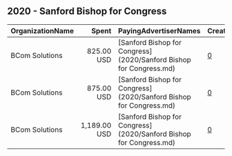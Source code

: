 ## 2020 - Sanford Bishop for Congress 
|OrganizationName|Spent|PayingAdvertiserNames|CreativeUrls|Impressions|Genders|AgeBrackets|CountryCodes|BillingAddresses|CandidateBallotInformation|
|:---|---:|:---|:---|---:|:---|:---|:---|:---|:---|
|BCom Solutions|825.00 USD|[Sanford Bishop for Congress](2020/Sanford Bishop for Congress.md)|[0](https://www.snap.com/political-ads/asset/f5f7fb17bc9ac806cf25f65542f8369da5798be245761d139c81cc57bf16c5f8?mediaType=mp4)|249,212||18+|united states|"919 Central Ave,Auburn,68305,US"|Sanford Bishop|
|BCom Solutions|875.00 USD|[Sanford Bishop for Congress](2020/Sanford Bishop for Congress.md)|[0](https://www.snap.com/political-ads/asset/fe340fd0074b7eabbe3ac183d3e4ef5780405dd92109013921a6b317f433f927?mediaType=mp4)|263,764||18+|united states|"919 Central Ave,Auburn,68305,US"|Sanford Bishop|
|BCom Solutions|1,189.00 USD|[Sanford Bishop for Congress](2020/Sanford Bishop for Congress.md)|[0](https://www.snap.com/political-ads/asset/3ef9e36e247dd486aaa0a2f3336750ed6525f22b65b6d96e2c7799a87dcd21e7?mediaType=mp4)|358,310||18+|united states|"919 Central Ave,Auburn,68305,US"|Sanford Bishop|
